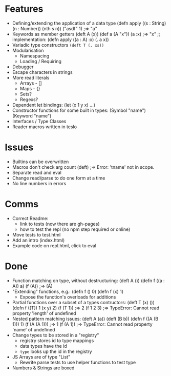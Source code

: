 # Features

 * Defining/extending the application of a data type
    (defn apply ((s : String) (n : Number)) (nth s n)) ("asdf" 1) ;=> "a"
 * Keywords as member getters
    (deft A (x)) (def a (A "x")) (a :x) ;=> "x"
    ;; implementation:
    (defn apply ((a : A) :x) (. a x))
 * Variadic type constructors `(deft T (. xs))`
 * Modularisation
   * Namespacing
   * Loading / Requiring
 * Debugger
 * Escape characters in strings
 * More read literals
   * Arrays - []
   * Maps - {}
   * Sets?
   * Regexs?
 * Dependent let bindings:
    (let (x 1 y x) ...)
 * Constructor functions for some built in types:
    (Symbol "name")
    (Keyword "name")
 * Interfaces / Type Classes
 * Reader macros written in teslo

# Issues

 * Builtins can be overwritten
 * Macros don't check arg count
     (deft) ;=> Error: 'tname' not in scope.
 * Separate read and eval
 * Change read/parse to do one form at a time
 * No line numbers in errors

# Comms

 * Correct Readme:
   * link to tests (now there are gh-pages)
   * how to test the repl (no npm step required or online)
 * Move tests to test.html
 * Add an intro (index.html)
 * Example code on repl.html, click to eval

# Done

 * Function matching on type, without destructuring:
    (deft A ()) (defn f ((a : A)) a) (f (A)) ;=> (A)
 * "Extending" functions, e.g.:
    (defn f () 0)
    (defn f (x) 1)
   * Expose the function's overloads for additions
 * Partial functions over a subset of a types contructors:
    (deft T (x) ())
    (defn f ((T)) 1 (x y) 2)
    (f (T 1)) ;=> 2
    (f 1 2 3) ;=> TypeError: Cannot read property 'length' of undefined
 * Nested pattern matching issues:
     (deft A (a)) (deft (B b)) (defn f ((A (B 1))) 1) (f (A (A 1))) ;=> 1
     (f (A 1))     ;=> TypeError: Cannot read property 'name' of undefined
 * Change types to be stored in a "registry"
   * registry stores id to type mappings
   * data types have the id
   * `type` looks up the id in the registry
 * JS Arrays are of type "List"
   * Rewrite parse tests to use helper functions to test type
 * Numbers & Strings are boxed
